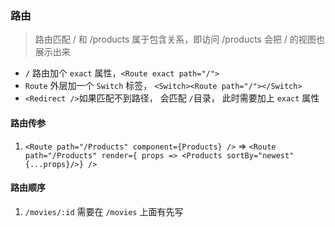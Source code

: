 ### 路由

> 路由匹配 / 和 /products 属于包含关系，即访问 /products 会把 / 的视图也展示出来

- `/` 路由加个 `exact` 属性，`<Route exact path="/">`
- `Route` 外层加一个 `Switch` 标签， `<Switch><Route path="/"></Switch>`
- `<Redirect />`如果匹配不到路径， 会匹配 `/`目录， 此时需要加上 `exact` 属性

#### 路由传参

1. `<Route path="/Products" component={Products} />` => `<Route path="/Products" render={ props => <Products sortBy="newest" {...props}/>} />`

#### 路由顺序

1. `/movies/:id` 需要在 `/movies` 上面有先写
